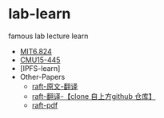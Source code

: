 # lab-learn
famous lab lecture learn

- [MIT6.824](6.824-lab/0catagory.md)
- [CMU15-445](15-445-lab/0catagory.md)
- [IPFS-learn]
- Other-Papers
    - [raft-原文-翻译](https://github.com/maemual/raft-zh_cn)
    - [raft-翻译-【clone 自上方github 仓库】](relation-papers/raft)
    - [raft-pdf](relation-papers/raft/raft.pdf)
    
